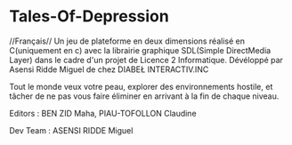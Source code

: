 # Tales-Of-Depression

//Français//
Un jeu de plateforme en deux dimensions réalisé en C(uniquement en c) avec la librairie graphique SDL(Simple DirectMedia Layer) dans le cadre d'un projet de Licence 2 Informatique. 
Dévéloppé par Asensi Ridde Miguel de chez DIABEŁ INTERACTIV.INC

Tout le monde veux votre peau, explorer des environnements hostile, et tâcher de ne pas vous faire éliminer en arrivant à la fin de chaque niveau.


Editors : BEN ZID Maha, PIAU-TOFOLLON Claudine

Dev Team : ASENSI RIDDE Miguel
